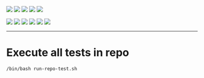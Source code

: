 ![](https://img.shields.io/badge/language-groovy,%20kotlin-blue)
![](https://img.shields.io/badge/technology-gradle-blue)
![](https://img.shields.io/badge/development%20year-2020-orange)
![](https://img.shields.io/badge/contributor-shijian%20su-purple)
![](https://img.shields.io/badge/license-MIT-lightgrey)

![](https://img.shields.io/github/languages/top/shijiansu/gradle)
![](https://img.shields.io/github/languages/count/shijiansu/gradle)
![](https://img.shields.io/github/languages/code-size/shijiansu/gradle)
![](https://img.shields.io/github/repo-size/shijiansu/gradle)
![](https://img.shields.io/github/last-commit/shijiansu/gradle?color=red)
![](https://github.com/shijiansu/gradle/workflows/ci%20build/badge.svg)

--------------------------------------------------------------------------------

# Execute all tests in repo

`/bin/bash run-repo-test.sh`
